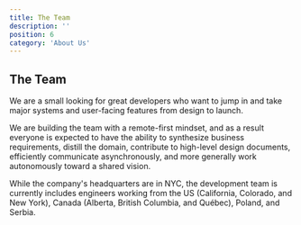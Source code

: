 ```yaml
---
title: The Team
description: ''
position: 6
category: 'About Us'
---
```


## The Team

We are a small looking for great developers who want to jump in and take major systems and user-facing features from
design to launch.

We are building the team with a remote-first mindset, and as a result everyone is expected to have the ability
to synthesize business requirements, distill the domain, contribute to high-level design documents, efficiently
communicate asynchronously, and more generally work autonomously toward a shared vision.

While the company's headquarters are in NYC, the development team is currently includes engineers working from
the US (California, Colorado, and New York), Canada (Alberta, British Columbia, and Québec), Poland, and Serbia.